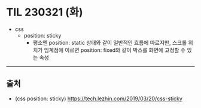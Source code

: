# TIL 230321 (화)

- css
    - position: sticky
        - 평소엔 position: static 상태와 같이 일반적인 흐름에 따르지만, 스크롤 위치가 임계점에 이르면 position: fixed와 같이 박스를 화면에 고정할 수 있는 속성


---
## 출처
- (css position: sticky) https://tech.lezhin.com/2019/03/20/css-sticky